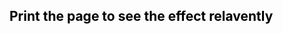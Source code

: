 <!DOCTYPE html>
<html lang="en">
<head>
    <meta charset="UTF-8">
    <meta name="viewport" content="width=device-width, initial-scale=1.0">
    <title>Document</title>
    <style>
        body {
            color:#000;
        }
        @media print{
            body {
                color: blue;
                font-size:18px;
            }
        }
    </style>
</head>
<body>
    <h2> Print the page to see the effect relavently </h2>
</body>
</html>

